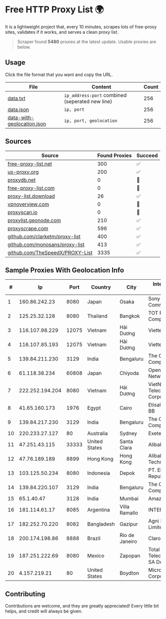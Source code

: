 
# Free HTTP Proxy List 🌍

It is a lightweight project that, every 10 minutes, scrapes lots of free-proxy sites, validates if it works, and serves a clean proxy list.


> Scraper found **5480** proxies at the latest update. Usable proxies are below.

## Usage

Click the file format that you want and copy the URL.


|File|Content|Count|
|----|-------|-----|
|[data.txt](https://raw.githubusercontent.com/themiralay/Proxy-List-World/master/data.txt)|`ip_address:port` combined (seperated new line)|256|
|[data.json](https://raw.githubusercontent.com/themiralay/Proxy-List-World/master/data.json)|`ip, port`|256|
|[data-with-geolocation.json](https://raw.githubusercontent.com/themiralay/Proxy-List-World/master/data-with-geolocation.json)|`ip, port, geolocation`|256|

## Sources

|Source|Found Proxies|Succeed|
|------|-------------|-------|
|[free-proxy-list.net](https://free-proxy-list.net)|300|✅|
|[us-proxy.org](https://www.us-proxy.org)|200|✅|
|[proxydb.net](http://proxydb.net)|0|🚫|
|[free-proxy-list.com](https://free-proxy-list.com/?page=&port=&type%5B%5D=http&type%5B%5D=https&up_time=0&search=Search)|0|🚫|
|[proxy-list.download](https://www.proxy-list.download/HTTP)|26|✅|
|[vpnoverview.com](https://vpnoverview.com/privacy/anonymous-browsing/free-proxy-servers)|0|🚫|
|[proxyscan.io](https://www.proxyscan.io)|0|🚫|
|[proxylist.geonode.com](https://proxylist.geonode.com/api/proxy-list?limit=300&page=1&sort_by=lastChecked&sort_type=desc&protocols=http,https)|210|✅|
|[proxyscrape.com](https://api.proxyscrape.com/v2/?request=displayproxies&protocol=http&timeout=10000&country=all&ssl=all&anonymity=all)|596|✅|
|[github.com/clarketm/proxy-list](https://raw.githubusercontent.com/clarketm/proxy-list/master/proxy-list-raw.txt)|400|✅|
|[github.com/monosans/proxy-list](https://raw.githubusercontent.com/monosans/proxy-list/main/proxies/http.txt)|413|✅|
|[github.com/TheSpeedX/PROXY-List](https://raw.githubusercontent.com/TheSpeedX/PROXY-List/master/http.txt)|3335|✅|


## Sample Proxies With Geolocation Info

|#|Ip|Port|Country|City|Internet Service Provider|
|-|--|----|-------|----|-------------------------|
|1|160.86.242.23|8080|Japan|Osaka|Sony Network Communications Inc|
|2|125.25.32.128|8080|Thailand|Bangkok|TOT Public Company Limited|
|3|116.107.98.229|12075|Vietnam|Hải Dương|Viettel Corporation|
|4|116.107.85.193|12075|Vietnam|Hải Dương|Viettel Corporation|
|5|139.84.211.230|3129|India|Bengaluru|The Constant Company, LLC|
|6|61.118.38.234|60808|Japan|Chiyoda|Open Computer Network|
|7|222.252.194.204|8080|Vietnam|Hải Dương|VietNam Post and Telecom Corporation|
|8|41.65.160.173|1976|Egypt|Cairo|Etisalat Misr Mobile BB|
|9|139.84.217.230|3129|India|Bengaluru|The Constant Company, LLC|
|10|220.233.27.127|80|Australia|Sydney|Exetel Pty Ltd|
|11|47.251.43.115|33333|United States|Santa Clara|Alibaba Cloud LLC|
|12|47.76.189.189|8899|Hong Kong|Hong Kong|Alibaba (US) Technology Co., Ltd.|
|13|103.125.50.234|8080|Indonesia|Depok|PT. Eka Mas Republik|
|14|139.84.220.107|3129|India|Bengaluru|The Constant Company, LLC|
|15|65.1.40.47|3128|India|Mumbai|Amazon.com|
|16|181.114.61.17|8085|Argentina|Villa Ramallo|INTERAIR|
|17|182.252.70.220|8082|Bangladesh|Gazipur|Agni Systems Limited|
|18|200.174.198.86|8888|Brazil|Rio de Janeiro|Claro S.A|
|19|187.251.222.69|8080|Mexico|Zapopan|Total Play Telecomunicaciones SA De CV|
|20|4.157.219.21|80|United States|Boydton|Microsoft Corporation|



## Contributing

Contributions are welcome, and they are greatly appreciated! Every
little bit helps, and credit will always be given.

